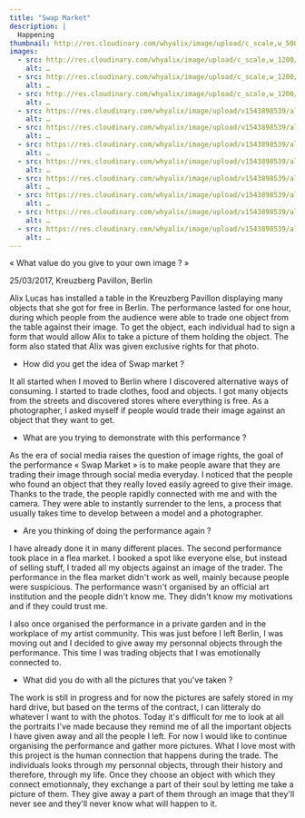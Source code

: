 ```yaml
---
title: "Swap Market"
description: |
  Happening
thumbnail: http://res.cloudinary.com/whyalix/image/upload/c_scale,w_500/v1510518714/alixlucas/swap-market/DSC05150.jpg
images:
  - src: http://res.cloudinary.com/whyalix/image/upload/c_scale,w_1200/v1510518716/alixlucas/swap-market/human-symphony.jpg
    alt: …
  - src: http://res.cloudinary.com/whyalix/image/upload/c_scale,w_1200/v1510518898/alixlucas/swap-market/DSC05197.jpg
    alt: …
  - src: http://res.cloudinary.com/whyalix/image/upload/c_scale,w_1200/v1510518714/alixlucas/swap-market/DSC05150.jpg
    alt: …
  - src: https://res.cloudinary.com/whyalix/image/upload/v1543898539/alixlucas/swap-market/swap-market-01.jpg
    alt: …
  - src: https://res.cloudinary.com/whyalix/image/upload/v1543898539/alixlucas/swap-market/swap-market-02.jpg
    alt: …
  - src: https://res.cloudinary.com/whyalix/image/upload/v1543898539/alixlucas/swap-market/swap-market-03.jpg
    alt: …
  - src: https://res.cloudinary.com/whyalix/image/upload/v1543898539/alixlucas/swap-market/swap-market-04.jpg
    alt: …
  - src: https://res.cloudinary.com/whyalix/image/upload/v1543898539/alixlucas/swap-market/swap-market-05.jpg
    alt: …
  - src: https://res.cloudinary.com/whyalix/image/upload/v1543898539/alixlucas/swap-market/swap-market-06.jpg
    alt: …
  - src: https://res.cloudinary.com/whyalix/image/upload/v1543898539/alixlucas/swap-market/swap-market-07.jpg
    alt: …
  - src: https://res.cloudinary.com/whyalix/image/upload/v1543898539/alixlucas/swap-market/swap-market-08.jpg
    alt: …
---
```


« What value do you give to your own image ? »

25/03/2017, Kreuzberg Pavillon, Berlin

Alix Lucas has installed a table in the Kreuzberg Pavillon displaying many objects that she got for free in Berlin. The performance lasted for one hour, during which people from the audience were able to trade one object from the table against their image. To get the object, each individual had to sign a form that would allow Alix to take a picture of them holding the object. The form also stated that Alix was given exclusive rights for that photo.



- How did you get the idea of Swap market ?

It all started when I moved to Berlin where I discovered alternative ways of consuming. I started to trade clothes, food and objects. I got many objects from the streets and discovered stores where everything is free. As a photographer, I asked myself if people would trade their image against an object that they want to get.



- What are you trying to demonstrate with this performance ?

As the era of social media raises the question of image rights, the goal of the performance « Swap Market » is to make people aware that they are trading their image through social media everyday. I noticed  that the people who found an object that they really loved easily agreed to give their image. Thanks to the trade, the people rapidly connected with me and with the camera. They were able to instantly surrender to the lens, a process that usually takes time to develop between a model and a photographer.



- Are you thinking of doing the performance again ?

I have already done it in many different places. The second  performance took place in a flea market. I booked a spot like everyone else, but instead of selling stuff, I traded all my objects against an image of the trader. The performance in the flea market didn't work as well, mainly because people were suspicious. The performance wasn't organised by an official art institution and the people didn't know me. They didn't know my motivations and if they could trust me.

I also once organised the performance in a private garden and in the workplace of my artist community. This was just before I left Berlin, I was moving out and I decided to give away my personnal objects through the performance. This time I was trading objects that I was emotionally connected to.



- What did you do with all the pictures that you've taken ?

The work is still in progress and for now the pictures are safely stored in my hard drive, but based on the terms of the contract, I can litteraly do whatever I want to with the photos.  Today it's difficult for me to look at all the portraits I've made because they remind me of all the important objects  I have given away and all the people I left. For now I would like to continue organising the performance and gather more pictures. What I love most with this project is the human connection that happens during the trade. The individuals looks through my personnal objects, through their history and therefore, through my life. Once they choose an object with which they connect emotionnaly, they exchange a part of their soul by letting me take a picture of them. They give away a part of them through an image that they'll never see and they'll never know what will happen to it.
